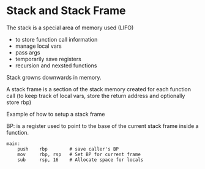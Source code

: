 # Stack and Stack Frame

The stack is a special area of memory used (LIFO)
- to store function call information
- manage local vars
- pass args
- temporarily save registers
- recursion and nexsted functions

Stack growns downwards in memory.

A stack frame is a section of the stack memory created for each function call (to keep track of local vars, store the return address and optionally store rbp)

Example of how to setup a stack frame

BP: is a register used to point to the base of the current stack frame inside a function.
```
main:
    push    rbp        # save caller's BP
    mov     rbp, rsp   # Set BP for current frame
    sub     rsp, 16    # Allocate space for locals
```
